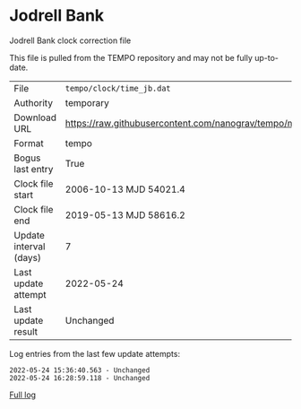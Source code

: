 
Jodrell Bank
===========================
Jodrell Bank clock correction file

This file is pulled from the TEMPO repository and may not be fully up-to-date.

|     |     |
|:--- |:--- |
| File | `tempo/clock/time_jb.dat` |
| Authority | temporary |
| Download URL | <https://raw.githubusercontent.com/nanograv/tempo/master/clock/time_jb.dat> |
| Format | tempo |
| Bogus last entry | True |
| Clock file start | 2006-10-13 MJD 54021.4 |
| Clock file end | 2019-05-13 MJD 58616.2 |
| Update interval (days) | 7 |
| Last update attempt | 2022-05-24 |
| Last update result | Unchanged |

Log entries from the last few update attempts:
```
2022-05-24 15:36:40.563 - Unchanged
2022-05-24 16:28:59.118 - Unchanged
```
[Full log](https://raw.githubusercontent.com/nanograv/pulsar-clock-corrections/main/log/tempo/clock/time_jb.dat.log)
